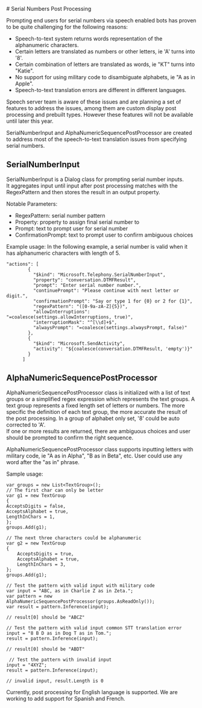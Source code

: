 ﻿﻿﻿# Serial Numbers Post Processing 

Prompting end users for serial numbers via speech enabled bots has proven to be quite challenging for the following reasons:
- Speech-to-text system returns words representation of the alphanumeric characters.
- Certain letters are translated as numbers or other letters, ie 'A' turns into '8'.
- Certain combination of letters are translated as words, ie "KT" turns into "Katie".
- No support for using military code to disambiguate alphabets, ie "A as in Apple".
- Speech-to-text translation errors are different in different languages.

Speech server team is aware of these issues and are planning a set of features to address the issues, 
among them are custom display post processing and prebuilt types. However these features will not be available until later this year.

SerialNumberInput and AlphaNumericSequencePostProcessor are created to address most of the speech-to-text translation issues from 
specifying serial numbers.  

## SerialNumberInput
SerialNumberInput is a Dialog class for prompting serial number inputs.  
It aggregates input until input after post processing matches with the RegexPattern and then stores the result in an output property.

Notable Parameters:
- RegexPattern: serial number pattern
- Property: property to assign final serial number to
- Prompt: text to prompt user for serial number
- ConfirmationPrompt: text to prompt user to confirm ambiguous choices

Example usage:
In the following example, a serial number is valid when it has alphanumeric characters with length of 5.

```
"actions": [
        {
          "$kind": "Microsoft.Telephony.SerialNumberInput",
          "property": "conversation.DTMFResult",
          "prompt": "Enter serial number number.",
          "continuePrompt": "Please continue with next letter or digit.",
          "confirmationPrompt": "Say or type 1 for {0} or 2 for {1}",
          "regexPattern": "([0-9a-zA-Z]{5})",
          "allowInterruptions": "=coalesce(settings.allowInterruptions, true)",
          "interruptionMask": "^[\\d]+$",
          "alwaysPrompt": "=coalesce(settings.alwaysPrompt, false)"
        },
        {
          "$kind": "Microsoft.SendActivity",
          "activity": "${coalesce(conversation.DTMFResult, 'empty')}"
        }
      ]
```



## AlphaNumericSequencePostProcessor

AlphaNumericSequencePostProcessor class is initialized with a list of text groups or a simplified regex expression which represents the text groups.
A text group represents a fixed length set of letters or numbers.  The more specific the definition of each text group, the more accurate the result of the post processing. 
In a group of alphabet only set, '8' could be auto corrected to 'A'.  
If one or more results are returned, there are ambiguous choices and user should be prompted to confirm the right sequence.

AlphaNumericSequencePostProcessor class supports inputting letters with military code, ie "A as in Alpha", "B as in Beta", etc.  User could use any word after the "as in" phrase.

Sample usage:

    var groups = new List<TextGroup>();
    // The first char can only be letter
    var g1 = new TextGroup
    {
    AcceptsDigits = false,
    AcceptsAlphabet = true,
    LengthInChars = 1,
    };
    groups.Add(g1);
        
    // The next three characters could be alphanumeric
    var g2 = new TextGroup
    {
        AcceptsDigits = true,
        AcceptsAlphabet = true,
        LengthInChars = 3,
    };
    groups.Add(g1);
    
    // Test the pattern with valid input with military code
    var input = "ABC, as in Charlie Z as in Zeta.";
    var pattern = new AlphaNumericSequencePostProcessor(groups.AsReadOnly());
    var result = pattern.Inference(input);
    
    // result[0] should be "ABCZ"
    
    // Test the pattern with valid input common STT translation error
    input = "8 B D as in Dog T as in Tom.";
    result = pattern.Inference(input);
    
    // result[0] should be "ABDT"
    
     // Test the pattern with invalid input
    input = "4XYZ";
    result = pattern.Inference(input);
    
    // invalid input, result.Length is 0


Currently, post processing for English language is supported.  We are working to add support for Spanish and French.



